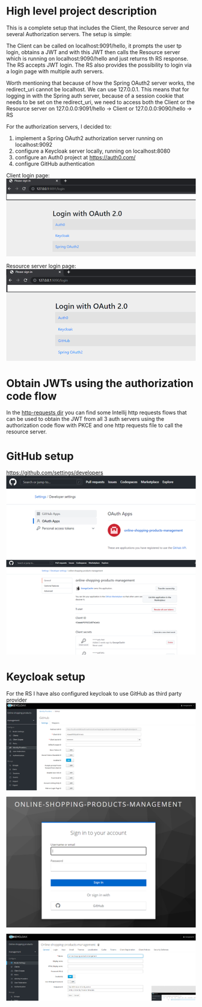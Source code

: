# High level project description

This is a complete setup that includes the Client, the Resource server and several Authorization servers.
The setup is simple:

The Client can be called on localhost:9091/hello, it prompts the user tp login, obtains a JWT and with this JWT then
calls the Resource server which is running on localhost:9090/hello and just returns th RS response.
The RS accepts JWT login. The RS also provides the possibility to login via a login page with multiple auth servers.

Worth mentioning that because of how the Spring OAuth2 server works, the redirect_uri cannot be localhost. We can use 127.0.0.1.
This means that for logging in with the Spring auth server, because of a session cookie that needs to be set on the redirect_uri,
we need to access both the Client or the Resource server on 127.0.0.0:9091/hello -> Client or 127.0.0.0:9090/hello -> RS

For the authorization servers, I decided to:
1. implement a Spring OAuth2 authorization server running on localhost:9092
2. configure a Keycloak server locally, running on localhost:8080
3. configure an Auth0 project at https://auth0.com/
4. configure GitHub authentication

Client login page:
![client_login_page.png](pics/client_login_page.png)

Resource server login page:
![resource_server_login_page.png](pics/resource_server_login_page.png)


# Obtain JWTs using the authorization code flow

In the [http-requests dir](http-requests) you can find some Intellij http requests flows that can be used to obtain the 
JWT from all 3 auth servers using the authorization code flow with PKCE and one http requests file to call the resource server.

# GitHub setup
https://github.com/settings/developers
![developer_page.png](pics/github/developer_page.png)
![app_settings.png](pics/github/app_settings.png)

# Keycloak setup

For the RS I have also configured keycloak to use GitHub as third party provider
![github_provider_config.png](pics/keycloak/github_provider_config.png)

![keycloak_login.png](pics/keycloak/keycloak_login.png)

![realm.png](pics/keycloak/realm.png)
